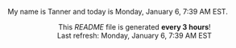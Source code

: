 My name is Tanner and today is Monday, January 6, 7:39 AM EST.

<p align="center">This <i>README</i> file is generated <b>every 3 hours</b>!</br>Last refresh: Monday, January 6, 7:39 AM EST<br /></p>
